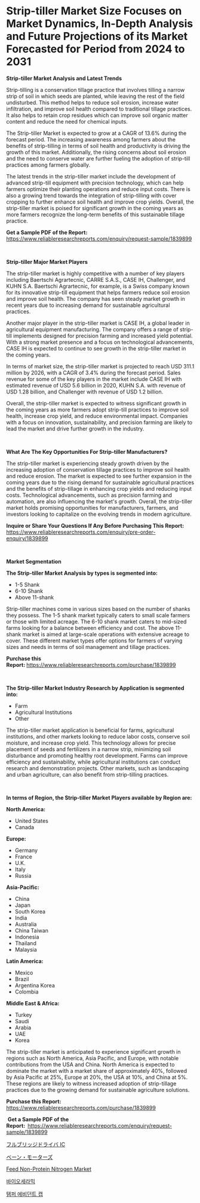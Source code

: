 <p><h1>Strip-tiller Market Size Focuses on Market Dynamics, In-Depth Analysis and Future Projections of its Market Forecasted for Period from 2024 to 2031</h1></p><p><strong>Strip-tiller Market Analysis and Latest Trends</strong></p>
<p><p>Strip-tilling is a conservation tillage practice that involves tilling a narrow strip of soil in which seeds are planted, while leaving the rest of the field undisturbed. This method helps to reduce soil erosion, increase water infiltration, and improve soil health compared to traditional tillage practices. It also helps to retain crop residues which can improve soil organic matter content and reduce the need for chemical inputs.</p><p>The Strip-tiller Market is expected to grow at a CAGR of 13.6% during the forecast period. The increasing awareness among farmers about the benefits of strip-tilling in terms of soil health and productivity is driving the growth of this market. Additionally, the rising concerns about soil erosion and the need to conserve water are further fueling the adoption of strip-till practices among farmers globally.</p><p>The latest trends in the strip-tiller market include the development of advanced strip-till equipment with precision technology, which can help farmers optimize their planting operations and reduce input costs. There is also a growing trend towards the integration of strip-tilling with cover cropping to further enhance soil health and improve crop yields. Overall, the strip-tiller market is poised for significant growth in the coming years as more farmers recognize the long-term benefits of this sustainable tillage practice.</p></p>
<p><strong>Get a Sample PDF of the Report:&nbsp;</strong> <a href="https://www.reliableresearchreports.com/enquiry/request-sample/1839899">https://www.reliableresearchreports.com/enquiry/request-sample/1839899</a></p>
<p>&nbsp;</p>
<p><strong>Strip-tiller Major Market Players</strong></p>
<p><p>The strip-tiller market is highly competitive with a number of key players including Baertschi Agrartecnic, CARRE S.A.S., CASE IH, Challenger, and KUHN S.A. Baertschi Agrartecnic, for example, is a Swiss company known for its innovative strip-till equipment that helps farmers reduce soil erosion and improve soil health. The company has seen steady market growth in recent years due to increasing demand for sustainable agricultural practices.</p><p>Another major player in the strip-tiller market is CASE IH, a global leader in agricultural equipment manufacturing. The company offers a range of strip-till implements designed for precision farming and increased yield potential. With a strong market presence and a focus on technological advancements, CASE IH is expected to continue to see growth in the strip-tiller market in the coming years.</p><p>In terms of market size, the strip-tiller market is projected to reach USD 311.1 million by 2026, with a CAGR of 3.4% during the forecast period. Sales revenue for some of the key players in the market include CASE IH with estimated revenue of USD 5.6 billion in 2020, KUHN S.A. with revenue of USD 1.28 billion, and Challenger with revenue of USD 1.2 billion.</p><p>Overall, the strip-tiller market is expected to witness significant growth in the coming years as more farmers adopt strip-till practices to improve soil health, increase crop yield, and reduce environmental impact. Companies with a focus on innovation, sustainability, and precision farming are likely to lead the market and drive further growth in the industry.</p></p>
<p>&nbsp;</p>
<p><strong>What Are The Key Opportunities For Strip-tiller Manufacturers?</strong></p>
<p><p>The strip-tiller market is experiencing steady growth driven by the increasing adoption of conservation tillage practices to improve soil health and reduce erosion. The market is expected to see further expansion in the coming years due to the rising demand for sustainable agricultural practices and the benefits of strip-tillage in enhancing crop yields and reducing input costs. Technological advancements, such as precision farming and automation, are also influencing the market's growth. Overall, the strip-tiller market holds promising opportunities for manufacturers, farmers, and investors looking to capitalize on the evolving trends in modern agriculture.</p></p>
<p><strong>Inquire or Share Your Questions If Any Before Purchasing This Report:</strong> <a href="https://www.reliableresearchreports.com/enquiry/pre-order-enquiry/1839899">https://www.reliableresearchreports.com/enquiry/pre-order-enquiry/1839899</a></p>
<p>&nbsp;</p>
<p><strong>Market Segmentation</strong></p>
<p><strong>The Strip-tiller Market Analysis by types is segmented into:</strong></p>
<p><ul><li>1-5 Shank</li><li>6-10 Shank</li><li>Above 11-shank</li></ul></p>
<p><p>Strip-tiller machines come in various sizes based on the number of shanks they possess. The 1-5 shank market typically caters to small scale farmers or those with limited acreage. The 6-10 shank market caters to mid-sized farms looking for a balance between efficiency and cost. The above 11-shank market is aimed at large-scale operations with extensive acreage to cover. These different market types offer options for farmers of varying sizes and needs in terms of soil management and tillage practices.</p></p>
<p><strong>Purchase this Report:&nbsp;</strong><a href="https://www.reliableresearchreports.com/purchase/1839899">https://www.reliableresearchreports.com/purchase/1839899</a></p>
<p>&nbsp;</p>
<p><strong>The Strip-tiller Market Industry Research by Application is segmented into:</strong></p>
<p><ul><li>Farm</li><li>Agricultural Institutions</li><li>Other</li></ul></p>
<p><p>The strip-tiller market application is beneficial for farms, agricultural institutions, and other markets looking to reduce labor costs, conserve soil moisture, and increase crop yield. This technology allows for precise placement of seeds and fertilizers in a narrow strip, minimizing soil disturbance and promoting healthy root development. Farms can improve efficiency and sustainability, while agricultural institutions can conduct research and demonstration projects. Other markets, such as landscaping and urban agriculture, can also benefit from strip-tilling practices.</p></p>
<p>&nbsp;</p>
<p><strong>In terms of Region, the Strip-tiller Market Players available by Region are:</strong></p>
<p>
    <p> <strong> North America: </strong>
        <ul>
            <li>United States</li>
            <li>Canada</li>
        </ul>
        </p> 
    <p> <strong> Europe: </strong>
        <ul>
            <li>Germany</li>
            <li>France</li>
            <li>U.K.</li>
            <li>Italy</li>
            <li>Russia</li>
        </ul>
        </p> 
    <p> <strong> Asia-Pacific: </strong>
        <ul>
            <li>China</li>
            <li>Japan</li>
            <li>South Korea</li>
            <li>India</li>
            <li>Australia</li>
            <li>China Taiwan</li>
            <li>Indonesia</li>
            <li>Thailand</li>
            <li>Malaysia</li>
        </ul>
        </p> 
    <p> <strong> Latin America: </strong>
        <ul>
            <li>Mexico</li>
            <li>Brazil</li>
            <li>Argentina Korea</li>
            <li>Colombia</li>
        </ul>
        </p> 
    <p> <strong> Middle East & Africa: </strong>
        <ul>
            <li>Turkey</li>
            <li>Saudi</li>
            <li>Arabia</li>
            <li>UAE</li>
            <li>Korea</li>
        </ul>
    </p>
    </p>
<p><p>The strip-tiller market is anticipated to experience significant growth in regions such as North America, Asia Pacific, and Europe, with notable contributions from the USA and China. North America is expected to dominate the market with a market share of approximately 40%, followed by Asia Pacific at 25%, Europe at 20%, the USA at 10%, and China at 5%. These regions are likely to witness increased adoption of strip-tillage practices due to the growing demand for sustainable agriculture solutions.</p></p>
<p><strong>Purchase this Report: </strong><a href="https://www.reliableresearchreports.com/purchase/1839899">https://www.reliableresearchreports.com/purchase/1839899</a></p>
<p>&nbsp;<strong>Get a Sample PDF of the Report:&nbsp;&nbsp;</strong><a href="https://www.reliableresearchreports.com/enquiry/request-sample/1839899">https://www.reliableresearchreports.com/enquiry/request-sample/1839899</a></p>
<p><strong></strong></p>
<p><p><a href="https://medium.com/@soamybahemax/%E3%83%95%E3%83%AB%E3%83%96%E3%83%AA%E3%83%83%E3%82%B8%E3%83%89%E3%83%A9%E3%82%A4%E3%83%90%E3%83%BCic%E5%B8%82%E5%A0%B4-%E5%B8%82%E5%A0%B4cagr-%E5%B8%82%E5%A0%B4%E3%81%AE%E3%83%88%E3%83%AC%E3%83%B3%E3%83%89-%E6%88%90%E9%95%B7%E6%88%A6%E7%95%A5%E3%81%AB%E9%96%A2%E3%81%99%E3%82%8B%E6%B4%9E%E5%AF%9F-7df96a1cadee">フルブリッジドライバ IC</a></p><p><a href="https://medium.com/@suplazad62/%E3%83%99%E3%83%BC%E3%83%B3%E3%83%A2%E3%83%BC%E3%82%BF%E3%83%BC%E5%B8%82%E5%A0%B4%E8%A6%8F%E6%A8%A1-%E5%B8%82%E5%A0%B4%E5%B1%95%E6%9C%9B%E3%81%A8%E5%B8%82%E5%A0%B4%E4%BA%88%E6%B8%AC-2024%E5%B9%B4%E3%81%8B%E3%82%892031%E5%B9%B4%E3%81%BE%E3%81%A7-1abc50ff68b5">ベーン・モーターズ</a></p><p><a href="https://github.com/RichRobinson5/Market-Research-Report-List-4/blob/main/feed-non-protein-nitrogen-market.md">Feed Non-Protein Nitrogen Market</a></p><p><a href="https://medium.com/@yohan.grilli/2024%EB%85%84%EB%B6%80%ED%84%B0-2031%EB%85%84%EA%B9%8C%EC%A7%80%EC%9D%98-%EA%B8%B0%EA%B0%84%EC%9D%84-%EC%9C%84%ED%95%9C-%EC%83%9D%EC%B2%B4%EC%84%B8%EB%9D%BC%EB%AF%B9-%EC%8B%9C%EC%9E%A5-%EB%B6%84%EC%84%9D-%EB%B0%8F-%EA%B7%9C%EB%AA%A8-%EC%A0%84%EB%A7%9D-2d3bc82d2a62">바이오세라믹</a></p><p><a href="https://medium.com/@cierrahayes645/tamper-evident-caps-%EC%8B%9C%EC%9E%A5-%EA%B2%BD%EC%9F%81-%EB%B6%84%EC%84%9D-%EC%8B%9C%EC%9E%A5-%EB%8F%99%ED%96%A5-%EB%B0%8F-2031%EB%85%84%EA%B9%8C%EC%A7%80%EC%9D%98-%EC%98%88%EC%B8%A1-e42ac8996e38">탬퍼 에비던트 캡</a></p></p>